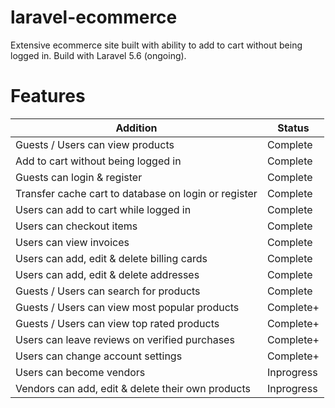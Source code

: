 # laravel-ecommerce
Extensive ecommerce site built with ability to add to cart without being logged in. Build with Laravel 5.6 (ongoing).

# Features
<table>
  <thead>
    <tr>
      <th>Addition</th>
      <th>Status</th>
    </tr>
  </thead>
  <tbody>
    <tr>
      <td>Guests / Users can view products</td>
      <td>Complete</td>
    </tr>
    <tr>
      <td>Add to cart without being logged in</td>
      <td>Complete</td>
    </tr>
    <tr>
      <td>Guests can login & register</td>
      <td>Complete</td>
    </tr>
    <tr>
      <td>Transfer cache cart to database on login or register</td>
      <td>Complete</td>
    </tr>
    <tr>
      <td>Users can add to cart while logged in</td>
      <td>Complete</td>
    </tr>
    <tr>
      <td>Users can checkout items</td>
      <td>Complete</td>
    </tr>
    <tr>
      <td>Users can view invoices</td>
      <td>Complete</td>
    </tr>
    <tr>
      <td>Users can add, edit & delete billing cards</td>
      <td>Complete</td>
    </tr>
    <tr>
      <td>Users can add, edit & delete addresses</td>
      <td>Complete</td>
    </tr>
    <tr>
      <td>Guests / Users can search for products</td>
      <td>Complete</td>
    </tr>
    <tr>
      <td>Guests / Users can view most popular products</td>
      <td>Complete+</td>
    </tr>
    <tr>      
      <td>Guests / Users can view top rated products</td>
      <td>Complete+</td>
    </tr>
    <tr>  
      <td>Users can leave reviews on verified purchases</td>
      <td>Complete+</td>
    </tr>
    <tr>
      <td>Users can change account settings</td>
      <td>Complete+</td>
    </tr>
    <tr>
      <td>Users can become vendors</td>
      <td>Inprogress</td>
    </tr>
    <tr>
      <td>Vendors can add, edit & delete their own products</td>
      <td>Inprogress</td>
    </tr>
  </tbody>
</table>
